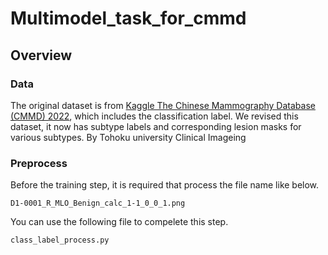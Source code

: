 # Multimodel_task_for_cmmd

## Overview

### Data
The original dataset is from [Kaggle The Chinese Mammography Database (CMMD) 2022](https://www.kaggle.com/datasets/tommyngx/cmmd2022), which includes the classification label. 
We revised this dataset, it now has subtype labels and corresponding lesion masks for various subtypes. By Tohoku university Clinical Imageing

### Preprocess

Before the training step, it is required that process the file name like below.
```
D1-0001_R_MLO_Benign_calc_1-1_0_0_1.png
```
You can use the following file to compelete this step.
```python
class_label_process.py
```


